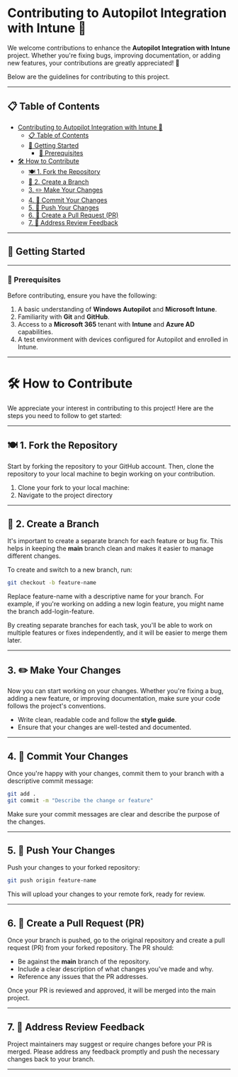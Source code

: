 # Contributing to Autopilot Integration with Intune 🚀

We welcome contributions to enhance the **Autopilot Integration with Intune** project. Whether you're fixing bugs, improving documentation, or adding new features, your contributions are greatly appreciated! 🎉

Below are the guidelines for contributing to this project.

---

## 📋 Table of Contents

- [Contributing to Autopilot Integration with Intune 🚀](#contributing-to-autopilot-integration-with-intune-)
  - [📋 Table of Contents](#-table-of-contents)
  - [🏁 Getting Started](#-getting-started)
    - [🔧  Prerequisites](#--prerequisites)
- [🛠️ How to Contribute](#️-how-to-contribute)
  - [🍽️ 1. Fork the Repository](#️-1-fork-the-repository)
  - [🌱 2. Create a Branch](#-2-create-a-branch)
  - [3. ✏️ Make Your Changes](#3-️-make-your-changes)
  - [4. 💾 Commit Your Changes](#4--commit-your-changes)
  - [5. 🚀 Push Your Changes](#5--push-your-changes)
  - [6. 🔄 Create a Pull Request (PR)](#6--create-a-pull-request-pr)
  - [7. 📝 Address Review Feedback](#7--address-review-feedback)

---

## 🏁 Getting Started

---

### 🔧  Prerequisites

Before contributing, ensure you have the following:

1. A basic understanding of **Windows Autopilot** and **Microsoft Intune**.
2. Familiarity with **Git** and **GitHub**.
3. Access to a **Microsoft 365** tenant with **Intune** and **Azure AD** capabilities.
4. A test environment with devices configured for Autopilot and enrolled in Intune.

---

# 🛠️ How to Contribute

We appreciate your interest in contributing to this project! Here are the steps you need to follow to get started:

---

## 🍽️ 1. Fork the Repository

Start by forking the repository to your GitHub account. Then, clone the repository to your local machine to begin working on your contribution.

1. Clone your fork to your local machine:
2. Navigate to the project directory

---

## 🌱 2. Create a Branch

It's important to create a separate branch for each feature or bug fix. This helps in keeping the **main** branch clean and makes it easier to manage different changes.

To create and switch to a new branch, run:

  ```bash
  git checkout -b feature-name

  ```

Replace feature-name with a descriptive name for your branch. For example, if you're working on adding a new login feature, you might name the branch add-login-feature.

By creating separate branches for each task, you'll be able to work on multiple features or fixes independently, and it will be easier to merge them later.

---

## 3. ✏️ Make Your Changes

Now you can start working on your changes. Whether you're fixing a bug, adding a new feature, or improving documentation, make sure your code follows the project's conventions.

- Write clean, readable code and follow the **style guide**.
- Ensure that your changes are well-tested and documented.

---

## 4. 💾 Commit Your Changes

Once you're happy with your changes, commit them to your branch with a descriptive commit message:

  ```bash
  git add .
  git commit -m "Describe the change or feature"

  ```

Make sure your commit messages are clear and describe the purpose of the changes.

---

## 5. 🚀 Push Your Changes

Push your changes to your forked repository:

  ```bash
  git push origin feature-name

  ```

This will upload your changes to your remote fork, ready for review.

---

## 6. 🔄 Create a Pull Request (PR)

Once your branch is pushed, go to the original repository and create a pull request (PR) from your forked repository. The PR should:

- Be against the **main** branch of the repository.
- Include a clear description of what changes you've made and why.
- Reference any issues that the PR addresses.

Once your PR is reviewed and approved, it will be merged into the main project.

---

## 7. 📝 Address Review Feedback

Project maintainers may suggest or require changes before your PR is merged. Please address any feedback promptly and push the necessary changes back to your branch.

---
